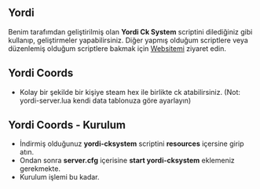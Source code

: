 ## Yordi
Benim tarafımdan geliştirilmiş olan __Yordi Ck System__ scriptini dilediğiniz gibi kullanıp, geliştirmeler yapabilirsiniz. Diğer yapmış olduğum scriptlere veya düzenlemiş olduğum scriptlere bakmak için [Websitemi](https://yordi.online) ziyaret edin.

## Yordi Coords
- Kolay bir şekilde bir kişiye steam hex ile birlikte ck atabilirsiniz. (Not: yordi-server.lua kendi data tablonuza göre ayarlayın)

## Yordi Coords - Kurulum
- İndirmiş olduğunuz __yordi-cksystem__ scriptini __resources__ içersine girip atın.
- Ondan sonra __server.cfg__ içerisine __start yordi-cksystem__ eklemeniz gerekmekte.
- Kurulum işlemi bu kadar.
